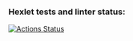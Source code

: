 ### Hexlet tests and linter status:
[![Actions Status](https://github.com/Lodo4ka/layout-designer-project-lvl1/workflows/hexlet-check/badge.svg)](https://github.com/Lodo4ka/layout-designer-project-lvl1/actions)